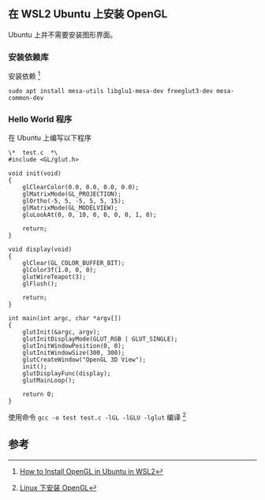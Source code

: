 ## 在 WSL2 Ubuntu 上安装 OpenGL

Ubuntu 上并不需要安装图形界面。

### 安装依赖库

安装依赖 [^2]

```
sudo apt install mesa-utils libglu1-mesa-dev freeglut3-dev mesa-common-dev
```

### Hello World 程序

在 Ubuntu 上编写以下程序

```
\*  test.c  *\
#include <GL/glut.h>

void init(void)
{
    glClearColor(0.0, 0.0, 0.0, 0.0);
    glMatrixMode(GL_PROJECTION);
    glOrtho(-5, 5, -5, 5, 5, 15);
    glMatrixMode(GL_MODELVIEW);
    gluLookAt(0, 0, 10, 0, 0, 0, 0, 1, 0);

    return;
}

void display(void)
{
    glClear(GL_COLOR_BUFFER_BIT);
    glColor3f(1.0, 0, 0);
    glutWireTeapot(3);
    glFlush();

    return;
}

int main(int argc, char *argv[])
{
    glutInit(&argc, argv);
    glutInitDisplayMode(GLUT_RGB | GLUT_SINGLE);
    glutInitWindowPosition(0, 0);
    glutInitWindowSize(300, 300);
    glutCreateWindow("OpenGL 3D View");
    init();
    glutDisplayFunc(display);
    glutMainLoop();

    return 0;
}
```

使用命令 `gcc -o test test.c -lGL -lGLU -lglut` 编译 [^1]

## 参考

[^1]: [Linux 下安装 OpenGL](https://blog.csdn.net/csp123258/article/details/82626042)
[^2]: [How to Install OpenGL in Ubuntu in WSL2](https://gist.github.com/Mluckydwyer/8df7782b1a6a040e5d01305222149f3c)